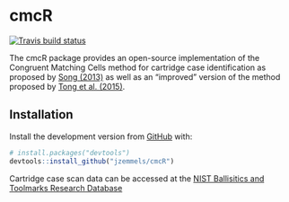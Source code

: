 
<!-- README.md is generated from README.Rmd. Please edit that file -->

# cmcR

<!-- badges: start -->

[![Travis build
status](https://travis-ci.com/jzemmels/cmcR.svg?branch=master)](https://travis-ci.com/jzemmels/cmcR)
<!-- badges: end -->

The cmcR package provides an open-source implementation of the Congruent
Matching Cells method for cartridge case identification as proposed by
[Song
(2013)](https://tsapps.nist.gov/publication/get_pdf.cfm?pub_id=911193)
as well as an “improved” version of the method proposed by [Tong et
al. (2015)](https://www.ncbi.nlm.nih.gov/pmc/articles/PMC4730689/pdf/jres.120.008.pdf).

## Installation

<!-- You can install the released version of cmcR from [CRAN](https://CRAN.R-project.org) with: -->

<!-- ``` r -->

<!-- install.packages("cmcR") -->

<!-- ``` -->

Install the development version from
[GitHub](https://github.com/jzemmels/cmcR) with:

``` r
# install.packages("devtools")
devtools::install_github("jzemmels/cmcR")
```

Cartridge case scan data can be accessed at the [NIST Ballisitics and
Toolmarks Research
Database](https://tsapps.nist.gov/NRBTD/Studies/Search)
